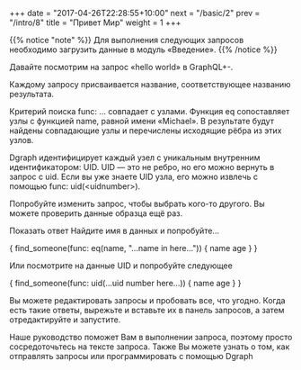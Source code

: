 +++
date =  "2017-04-26T22:28:55+10:00"
next = "/basic/2"
prev = "/intro/8"
title = "Привет Мир"
weight = 1
+++

{{% notice "note" %}} Для выполнения следующих запросов необходимо загрузить данные в модуль «Введение». {{% /notice %}}

Давайте посмотрим на запрос «hello world» в GraphQL+-.

Каждому запросу присваивается название, соответствующее названию результата. 

Критерий поиска func: ... совпадает с узлами. Функция eq сопоставляет узлы с функцией name, равной имени «Michael». В результате будут найдены совпадающие узлы и перечислены исходящие рёбра из этих узлов.

Dgraph идентифицирует каждый узел с уникальным внутренним идентификатором: UID. UID — это не ребро, но его можно вернуть в  запрос с uid. Если вы уже знаете UID узла, его можно извлечь с помощью func: uid(\<uidnumber>).

Попробуйте изменить запрос, чтобы выбрать кого-то другого. Вы можете проверить данные образца ещё раз.

Показать ответ
Найдите имя в данных и попробуйте...

{
  find_someone(func: eq(name, "...name in here...")) {
    name
    age
  }
}

Или посмотрите на данные UID и попробуйте следующее

{
  find_someone(func: uid(...uid number here...)) {
    name
    age
  }
}

Вы можете редактировать запросы и пробовать все, что угодно. Когда есть такие ответы, вырежьте и вставьте их в панель запросов, а затем отредактируйте и запустите.

Наше руководство поможет Вам в выполнении запроса, поэтому просто сосредоточьтесь на тексте запроса. Также Вы можете узнать о том, как отправлять запросы или программировать с помощью Dgraph






